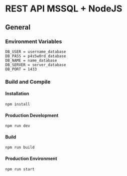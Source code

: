 # REST API MSSQL + NodeJS

## General

### Environment Variables
```
DB_USER = username_database
DB_PASS = p4s5w0rd_database
DB_NAME = name_database
DB_SERVER = server_database
DB_PORT = 1433
```

### Build and Compile

#### Installation
```
npm install
```

#### Production Development
```
npm run dev
```

#### Build
```
npm run build
```

#### Production Environment
```
npm run start
```
